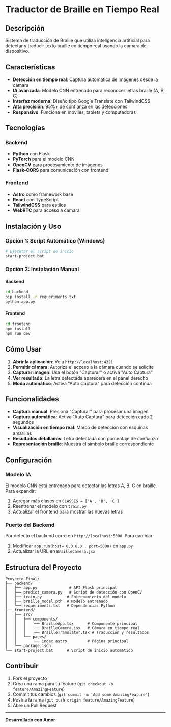 #  Traductor de Braille en Tiempo Real

##  Descripción

Sistema de traducción de Braille que utiliza inteligencia artificial para detectar y traducir texto braille en tiempo real usando la cámara del dispositivo.

##  Características

- **Detección en tiempo real**: Captura automática de imágenes desde la cámara
- **IA avanzada**: Modelo CNN entrenado para reconocer letras braille (A, B, C)
- **Interfaz moderna**: Diseño tipo Google Translate con TailwindCSS
- **Alta precisión**: 95%+ de confianza en las detecciones
- **Responsivo**: Funciona en móviles, tablets y computadoras

##  Tecnologías

### Backend
- **Python** con Flask
- **PyTorch** para el modelo CNN
- **OpenCV** para procesamiento de imágenes
- **Flask-CORS** para comunicación con frontend

### Frontend
- **Astro** como framework base
- **React** con TypeScript
- **TailwindCSS** para estilos
- **WebRTC** para acceso a cámara

##  Instalación y Uso

### Opción 1: Script Automático (Windows)
```bash
# Ejecutar el script de inicio
start-project.bat
```

### Opción 2: Instalación Manual

#### Backend
```bash
cd backend
pip install -r requeriments.txt
python app.py
```

#### Frontend
```bash
cd frontend
npm install
npm run dev
```

##  Cómo Usar

1. **Abrir la aplicación**: Ve a `http://localhost:4321`
2. **Permitir cámara**: Autoriza el acceso a la cámara cuando se solicite
3. **Capturar imagen**: Usa el botón "Capturar" o activa "Auto Captura"
4. **Ver resultado**: La letra detectada aparecerá en el panel derecho
5. **Modo automático**: Activa "Auto Captura" para detección continua

##  Funcionalidades

- **Captura manual**: Presiona "Capturar" para procesar una imagen
- **Captura automática**: Activa "Auto Captura" para detección cada 2 segundos
- **Visualización en tiempo real**: Marco de detección con esquinas amarillas
- **Resultados detallados**: Letra detectada con porcentaje de confianza
- **Representación braille**: Muestra el símbolo braille correspondiente

##  Configuración

### Modelo IA
El modelo CNN está entrenado para detectar las letras A, B, C en braille. Para expandir:
1. Agregar más clases en `CLASSES = ['A', 'B', 'C']`
2. Reentrenar el modelo con `train.py`
3. Actualizar el frontend para mostrar las nuevas letras

### Puerto del Backend
Por defecto el backend corre en `http://localhost:5000`. Para cambiar:
1. Modificar `app.run(host='0.0.0.0', port=5000)` en `app.py`
2. Actualizar la URL en `BrailleCamera.jsx`

##  Estructura del Proyecto

```
Proyecto-Final/
├── backend/
│   ├── app.py              # API Flask principal
│   ├── predict_camera.py   # Script de detección con OpenCV
│   ├── train.py           # Entrenamiento del modelo
│   ├── braille_model.pth  # Modelo entrenado
│   └── requeriments.txt   # Dependencias Python
├── frontend/
│   ├── src/
│   │   ├── components/
│   │   │   ├── BrailleApp.tsx      # Componente principal
│   │   │   ├── BrailleCamera.jsx   # Cámara en tiempo real
│   │   │   └── BrailleTranslator.tsx # Traducción y resultados
│   │   └── pages/
│   │       └── index.astro         # Página principal
│   └── package.json
└── start-project.bat      # Script de inicio automático
```

##  Contribuir

1. Fork el proyecto
2. Crea una rama para tu feature (`git checkout -b feature/AmazingFeature`)
3. Commit tus cambios (`git commit -m 'Add some AmazingFeature'`)
4. Push a la rama (`git push origin feature/AmazingFeature`)
5. Abre un Pull Request


---

**Desarrollado con Amor**